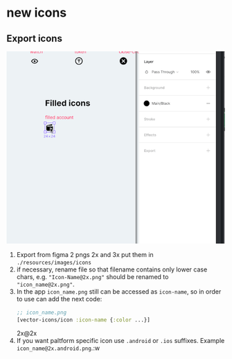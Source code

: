# new icons

## Export icons

![](images/export-icons/export-icons.gif)

1. Export from figma 2 pngs 2x and 3x put them in `./resources/images/icons`
2. if necessary, rename file so that filename contains only lower case chars, e.g. `"Icon-Name@2x.png"` should be renamed to `"icon_name@2x.png"`.
3. In the app `icon_name.png` still can be accessed as `icon-name`, so in order to use can add the next code:
    ```clojure
    ;; icon_name.png
    [vector-icons/icon :icon-name {:color ...}] 
    ```
    2x@2x
4. If you want paltform specific icon use `.android` or `.ios` suffixes.  Example `icon_name@2x.android.png`.:w
